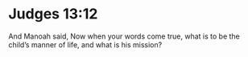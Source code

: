 # Judges 13:12

And Manoah said, Now when your words come true, what is to be the child’s manner of life, and what is his mission?

